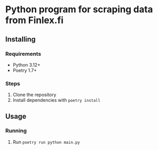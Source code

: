 # Python program for scraping data from Finlex.fi

## Installing
### Requirements
- Python 3.12+
- Poetry 1.7+
  
### Steps
1. Clone the repository
2. Install dependencies with `poetry install`


## Usage
### Running
1. Run `poetry run python main.py`

